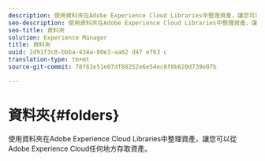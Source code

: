 ```yaml
---
description: 使用資料夾在Adobe Experience Cloud Libraries中整理資產，讓您可以從Adobe Experience Cloud任何地方存取資產。
seo-description: 使用資料夾在Adobe Experience Cloud Libraries中整理資產，讓您可以從Adobe Experience Cloud任何地方存取資產。
seo-title: 資料夾
solution: Experience Manager
title: 資料夾
uuid: 2d91f3c8-bbba-434a-80e3-aa82 d47 ef63 c
translation-type: tm+mt
source-git-commit: 78f62e51e07df88252e6e54ec8f0b620d739e07b

---
```



# 資料夾{#folders}

使用資料夾在Adobe Experience Cloud Libraries中整理資產，讓您可以從Adobe Experience Cloud任何地方存取資產。

